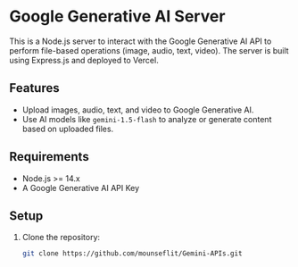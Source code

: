 # Google Generative AI Server

This is a Node.js server to interact with the Google Generative AI API to perform file-based operations (image, audio, text, video). The server is built using Express.js and deployed to Vercel.

## Features

- Upload images, audio, text, and video to Google Generative AI.
- Use AI models like `gemini-1.5-flash` to analyze or generate content based on uploaded files.

## Requirements

- Node.js >= 14.x
- A Google Generative AI API Key

## Setup

1. Clone the repository:
   ```bash
   git clone https://github.com/mounseflit/Gemini-APIs.git
